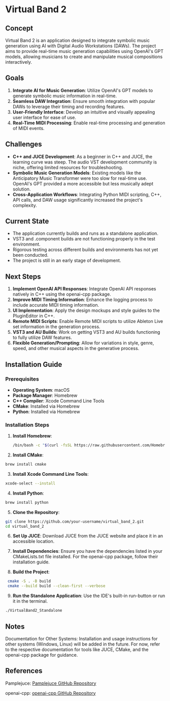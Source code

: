 # Virtual Band 2

## Concept
Virtual Band 2 is an application designed to integrate symbolic music generation using AI with Digital Audio Workstations (DAWs). The project aims to provide real-time music generation capabilities using OpenAI's GPT models, allowing musicians to create and manipulate musical compositions interactively.

## Goals
1. **Integrate AI for Music Generation**: Utilize OpenAI's GPT models to generate symbolic music information in real-time.
2. **Seamless DAW Integration**: Ensure smooth integration with popular DAWs to leverage their timing and recording features.
3. **User-Friendly Interface**: Develop an intuitive and visually appealing user interface for ease of use.
4. **Real-Time MIDI Processing**: Enable real-time processing and generation of MIDI events.

## Challenges
- **C++ and JUCE Development**: As a beginner in C++ and JUCE, the learning curve was steep. The audio VST development community is niche, offering limited resources for troubleshooting.
- **Symbolic Music Generation Models**: Existing models like the Anticipatory Music Transformer were too slow for real-time use. OpenAI's GPT provided a more accessible but less musically adept solution.
- **Cross-Application Workflows**: Integrating Python MIDI scripting, C++, API calls, and DAW usage significantly increased the project's complexity.

## Current State
- The application currently builds and runs as a standalone application.
- VST3 and .component builds are not functioning properly in the test environment.
- Rigorous testing across different builds and environments has not yet been conducted.
- The project is still in an early stage of development.

## Next Steps
1. **Implement OpenAI API Responses**: Integrate OpenAI API responses natively in C++ using the openai-cpp package.
2. **Improve MIDI Timing Information**: Enhance the logging process to include accurate MIDI timing information.
3. **UI Implementation**: Apply the design mockups and style guides to the PluginEditor in C++.
4. **Remote MIDI Scripts**: Enable Remote MIDI scripts to utilize Ableton Live set information in the generation process.
5. **VST3 and AU Builds**: Work on getting VST3 and AU builds functioning to fully utilize DAW features.
6. **Flexible Generation/Prompting**: Allow for variations in style, genre, speed, and other musical aspects in the generative process.

## Installation Guide

### Prerequisites
- **Operating System**: macOS
- **Package Manager**: Homebrew
- **C++ Compiler**: Xcode Command Line Tools
- **CMake**: Installed via Homebrew
- **Python**: Installed via Homebrew

### Installation Steps

1. **Install Homebrew**:
   ```sh
   /bin/bash -c "$(curl -fsSL https://raw.githubusercontent.com/Homebrew/install/HEAD/install.sh)"
   ```
2. **Install CMake**:

  ```sh
  brew install cmake
  ```

3. **Install Xcode Command Line Tools**:

  ```sh
  xcode-select --install
  ```
4. **Install Python**:

  ```sh
  brew install python
  ```
5. **Clone the Repository**:

  ```sh
  git clone https://github.com/your-username/virtual_band_2.git
  cd virtual_band_2
  ```
6. **Set Up JUCE**:
Download JUCE from the JUCE website and place it in an accessible location.

7. **Install Dependencies**:
Ensure you have the dependencies listed in your CMakeLists.txt file installed. For the openai-cpp package, follow their installation guide.

8. **Build the Project**:

```sh
 cmake -S . -B build        
 cmake --build build --clean-first --verbose

```
9. **Run the Standalone Application**:
Use the IDE's built-in run-button or run it in the terminal.
```sh
./VirtualBand2_Standalone
```
## Notes

Documentation for Other Systems: Installation and usage instructions for other systems (Windows, Linux) will be added in the future. For now, refer to the respective documentation for tools like JUCE, CMake, and the openai-cpp package for guidance.

## References

Pamplejuce: [Pamplejuce GitHub Repository](https://github.com/sudara/pamplejuce)

openai-cpp: [openai-cpp GitHub Repository](https://github.com/olrea/openai-cpp)